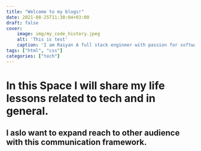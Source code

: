 ```yaml
---
title: "Welcome to my blogs!"
date: 2021-08-25T11:30:04+03:00
draft: false
cover:
    image: img/my_code_history.jpeg
    alt: 'This is test'
    caption: 'I am Raiyan A full stack engineer with passion for software engineering and GenAI engineering'
tags: ["html", "css"]
categories: ["tech"]
---
```


# In this Space I will share my life lessons related to tech and in general.
## I aslo want to expand reach to other audience with this communication framework.